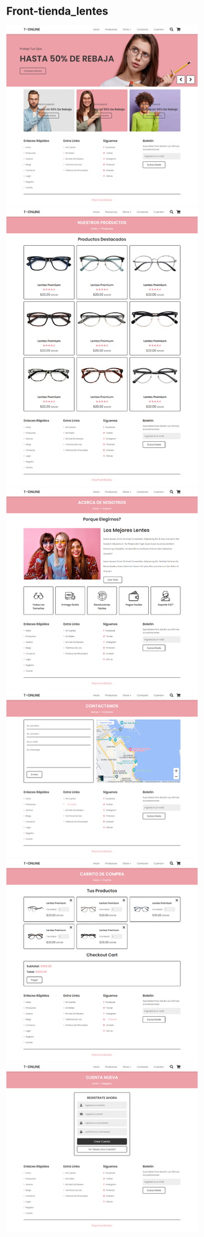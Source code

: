 # Front-tienda_lentes

<img src="images/tonline1.png">

<img src="images/tonline2.png">

<img src="images/tonline4.png">

<img src="images/tonline8.png">

<img src="images/tonline6.png">

<img src="images/tonline7.png">
